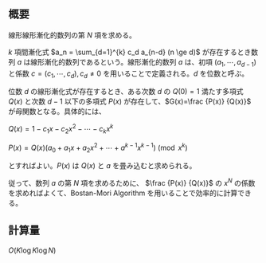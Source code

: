 ## 概要

線形線形漸化的数列の第 $N$ 項を求める。

$k$ 項間漸化式 $a_n = \sum_{d=1}^{k} c_d a_{n-d} (n \ge d)$ が存在するとき数列 $a$ は線形漸化的数列であるという。線形漸化的数列 $a$ は、初項 $(a_1, \cdots, a_{d-1})$ と係数 $c = (c_1, \cdots, c_d), c_d \neq 0$ を用いることで定義される。$d$ を位数と呼ぶ。

位数 $d$ の線形漸化式が存在するとき、ある次数 $d$ の $Q(0)=1$ 満たす多項式 $Q(x)$ と次数 $d-1$ 以下の多項式 $P(x)$ が存在して、$G(x)=\frac {P(x)} {Q(x)}$ が母関数となる。具体的には、

$Q(x) = 1 - c_1x - c_2x^2 - \cdots - c_kx^k$

$P(x) = Q(x)(a_0 + a_1x + a_2x^2 + \cdots + a^{k-1}x^{k-1}) \pmod {x^k}$

とすればよい。$P(x)$ は $Q(x)$ と $a$ を畳み込むと求められる。

従って、数列 $a$ の第 $N$ 項を求めるために、 $\frac {P(x)} {Q(x)}$ の $x^N$ の係数を求めればよくて、Bostan-Mori Algorithm を用いることで効率的に計算できる。


## 計算量

$O(K \log K \log N)$
